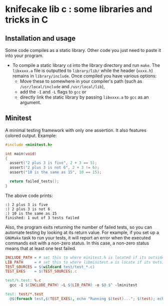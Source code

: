 # knifecake lib c : some libraries and tricks in C

## Installation and usage

Some code compiles as a static library. Other code you just need to paste it
into your program.

* To compile a static library `cd` into the library directory and run `make`. The `libxxxx.a` file is outputted to `library/lib/` while the header (`xxxx.h`) remains in `library/include`. Once compiled you have various options:
  * Move these to somewhere in your compiler's path (such as `/usr/local/include` and `/usr/local/lib`),
  * add the `-I` and `-L` flags to `gcc` or
  * directly link the static library by passing `libxxxx.a` to `gcc` as an argument.

## Minitest

A minimal testing framework with only one assertion. It also features colored
output. Example:

```c
#include <minitest.h>

int main(void)
{
  assert("2 plus 3 is five", 2 + 3 == 5);
  assert("2 plus 3 is not 6", 2 + 3 != 6);
  assert("10 is the same as 15", 10 == 15);

  return failed_tests();
}
```

The above code prints:
```
:) 2 plus 3 is five
:) 2 plus 3 is not 6
:) 10 is the same as 15
finished: 1 out of 3 tests failed
```

Also, the program exits returning the number of failed tests, so you can
automate testing by looking at its return value. For example, if you set up a
`GNUMake` task to run your tests, it will report an error when the executed
commands exit with a non-zero status. In this case, a non-zero status means
that at least one test failed.

```Makefile
INCLUDE_PATH = # set this to where minitest.h is located if its outside your path
LIB_PATH     = # set this to where libminitest.a is locate if its outside your path
TEST_SOURCES = $(wildcard test/test_*.c)
TEST_EXES    = $(TEST_SOURCES:.c                                                    = .test)

test/%.test: %.c
  gcc -I $(INCLUDE_PATH) -L $(LIB_PATH) -o $@ $^ -lminitest

test: test/*.test
  @$(foreach test,$(TEST_EXES), echo "Running $(test)..."; $(test); echo "";)
```
